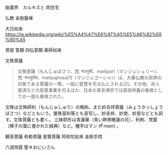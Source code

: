 胎蔵界　カルキスと
肉住宅

仏教
金剛薩埵

大日如来
https://ja.wikipedia.org/wiki/%E5%A4%A7%E6%97%A5%E5%A6%82%E6%9D%A5


菩提
誓願
四弘誓願
薬師如来



文殊菩薩
>文殊菩薩（もんじゅぼさつ、梵: मञ्जुश्री、mañjuśrī〈マンジュシュリー〉、梵: मञ्जुघोष、mañjughoṣa[1]〈マンジュゴーシャ〉）は、大乗仏教の崇拝の対象である菩薩の一尊。一般に智慧を司る仏とされる[2]。その他、非人救済などの慈善事業を司るほか、日本の真言律宗では慈母供養の象徴としての一面も重視された。

文殊は文殊師利（もんじゅしゅり）の略称。また妙吉祥菩薩（みょうきっしょうぼさつ）などともいう。曼殊室利等とも音写し、妙吉祥、妙徳、妙首などとも訳す。文珠菩薩とも書く。 三昧耶形は青蓮華（青い熱帯睡蓮の花）、利剣、梵篋（椰子の葉に書かれた経典）など。種字はマン (मँ maṃ) 。

観音菩薩
弥勒菩薩
普賢菩薩
阿弥陀如来
金剛手院


六道玲霞
聖☆おにいさん

